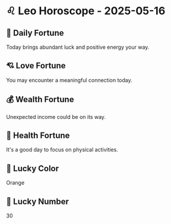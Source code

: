 # ♌ Leo Horoscope - 2025-05-16

## 🎯 Daily Fortune

Today brings abundant luck and positive energy your way.

## 💘 Love Fortune

You may encounter a meaningful connection today.

## 💰 Wealth Fortune

Unexpected income could be on its way.

## 🌱 Health Fortune

It's a good day to focus on physical activities.

## 🎨 Lucky Color

Orange

## 🔢 Lucky Number

30
